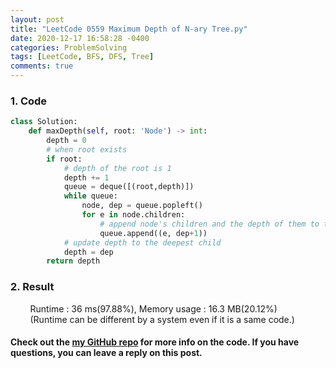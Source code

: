 ```yaml
---
layout: post
title: "LeetCode 0559 Maximum Depth of N-ary Tree.py"
date: 2020-12-17 16:58:28 -0400
categories: ProblemSolving
tags: [LeetCode, BFS, DFS, Tree]
comments: true
---
```


### 1. Code
```python
class Solution:
    def maxDepth(self, root: 'Node') -> int:
        depth = 0
        # when root exists
        if root:
            # depth of the root is 1
            depth += 1
            queue = deque([(root,depth)])
            while queue:
                node, dep = queue.popleft()
                for e in node.children:
                    # append node's children and the depth of them to the queue
                    queue.append((e, dep+1))
            # update depth to the deepest child
            depth = dep    
        return depth
```

### 2. Result
&nbsp;&nbsp;&nbsp;&nbsp;&nbsp;&nbsp;&nbsp;&nbsp;Runtime : 36 ms(97.88%), Memory usage : 16.3 MB(20.12%)  
&nbsp;&nbsp;&nbsp;&nbsp;&nbsp;&nbsp;&nbsp;&nbsp;(Runtime can be different by a system even if it is a same code.)

#### Check out the [my GitHub repo][hyuk-gh] for more info on the code. If you have questions, you can leave a reply on this post.
[hyuk-gh]: https://github.com/dlgur1994/StudyAlgorithms
